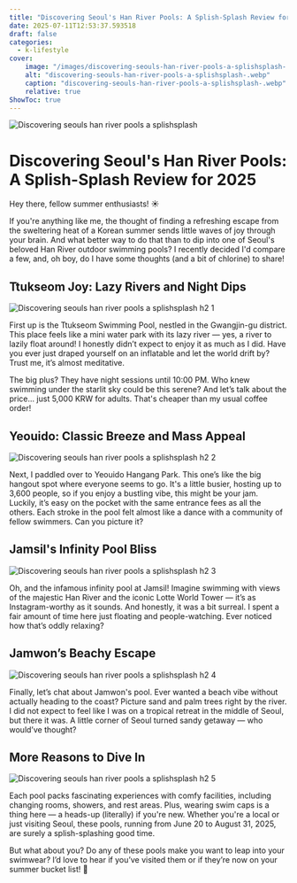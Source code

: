 ```yaml
---
title: "Discovering Seoul's Han River Pools: A Splish-Splash Review for 2025"
date: 2025-07-11T12:53:37.593518
draft: false
categories:
  - k-lifestyle
cover:
    image: "/images/discovering-seouls-han-river-pools-a-splishsplash-.webp"
    alt: "discovering-seouls-han-river-pools-a-splishsplash-.webp"
    caption: "discovering-seouls-han-river-pools-a-splishsplash-.webp"
    relative: true
ShowToc: true
---
```

![Discovering seouls han river pools a splishsplash ](/images/discovering-seouls-han-river-pools-a-splishsplash-.webp)

# Discovering Seoul's Han River Pools: A Splish-Splash Review for 2025

Hey there, fellow summer enthusiasts! ☀️ 

If you're anything like me, the thought of finding a refreshing escape from the sweltering heat of a Korean summer sends little waves of joy through your brain. And what better way to do that than to dip into one of Seoul's beloved Han River outdoor swimming pools? I recently decided I'd compare a few, and, oh boy, do I have some thoughts (and a bit of chlorine) to share!

## Ttukseom Joy: Lazy Rivers and Night Dips

![Discovering seouls han river pools a splishsplash  h2 1](/images/discovering-seouls-han-river-pools-a-splishsplash--h2-1.webp)


First up is the Ttukseom Swimming Pool, nestled in the Gwangjin-gu district. This place feels like a mini water park with its lazy river — yes, a river to lazily float around! I honestly didn’t expect to enjoy it as much as I did. Have you ever just draped yourself on an inflatable and let the world drift by? Trust me, it’s almost meditative. 

The big plus? They have night sessions until 10:00 PM. Who knew swimming under the starlit sky could be this serene? And let’s talk about the price... just 5,000 KRW for adults. That's cheaper than my usual coffee order!

## Yeouido: Classic Breeze and Mass Appeal

![Discovering seouls han river pools a splishsplash  h2 2](/images/discovering-seouls-han-river-pools-a-splishsplash--h2-2.webp)


Next, I paddled over to Yeouido Hangang Park. This one’s like the big hangout spot where everyone seems to go. It's a little busier, hosting up to 3,600 people, so if you enjoy a bustling vibe, this might be your jam. Luckily, it’s easy on the pocket with the same entrance fees as all the others. Each stroke in the pool felt almost like a dance with a community of fellow swimmers. Can you picture it?

## Jamsil's Infinity Pool Bliss

![Discovering seouls han river pools a splishsplash  h2 3](/images/discovering-seouls-han-river-pools-a-splishsplash--h2-3.webp)


Oh, and the infamous infinity pool at Jamsil! Imagine swimming with views of the majestic Han River and the iconic Lotte World Tower — it’s as Instagram-worthy as it sounds. And honestly, it was a bit surreal. I spent a fair amount of time here just floating and people-watching. Ever noticed how that’s oddly relaxing?

## Jamwon’s Beachy Escape

![Discovering seouls han river pools a splishsplash  h2 4](/images/discovering-seouls-han-river-pools-a-splishsplash--h2-4.webp)


Finally, let’s chat about Jamwon's pool. Ever wanted a beach vibe without actually heading to the coast? Picture sand and palm trees right by the river. I did not expect to feel like I was on a tropical retreat in the middle of Seoul, but there it was. A little corner of Seoul turned sandy getaway — who would’ve thought?

## More Reasons to Dive In

![Discovering seouls han river pools a splishsplash  h2 5](/images/discovering-seouls-han-river-pools-a-splishsplash--h2-5.webp)


Each pool packs fascinating experiences with comfy facilities, including changing rooms, showers, and rest areas. Plus, wearing swim caps is a thing here — a heads-up (literally) if you're new. Whether you're a local or just visiting Seoul, these pools, running from June 20 to August 31, 2025, are surely a splish-splashing good time.

But what about you? Do any of these pools make you want to leap into your swimwear? I’d love to hear if you’ve visited them or if they’re now on your summer bucket list! 🌊
